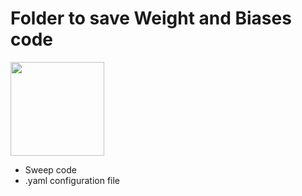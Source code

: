 # Folder to save Weight and Biases code

<img height=150px src="https://github.com/AlbertoUAH/autexTification/assets/45654081/70b9d79d-3d00-4126-8528-569d04659c45"> 

* Sweep code
* .yaml configuration file
